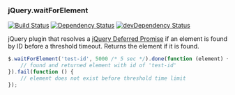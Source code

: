 ### jQuery.waitForElement

[![Build Status](https://travis-ci.org/kavun/jquery.waitForElement.png?branch=master)](https://travis-ci.org/kavun/jquery.waitForElement)
[![Dependency Status](https://david-dm.org/kavun/jquery.waitForElement.png)](https://david-dm.org/kavun/jquery.waitForElement.png)
[![devDependency Status](https://david-dm.org/kavun/jquery.waitForElement/dev-status.png)](https://david-dm.org/kavun/jquery.waitForElement#info=devDependencies)

jQuery plugin that resolves a [jQuery Deferred Promise][1] if an element is found by ID before a threshold timeout.
Returns the element if it is found.

```javascript
$.waitForElement('test-id', 5000 /* 5 sec */).done(function (element) {
	// found and returned element with id of 'test-id'
}).fail(function () {
	// element does not exist before threshold time limit
});
```

[1]: http://api.jquery.com/deferred.promise/
